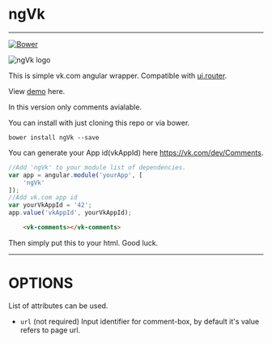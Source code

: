 # ngVk
***
[![Bower](https://img.shields.io/bower/l/bootstrap.svg)]()

![ngVk logo](https://raw.githubusercontent.com/shekspir55/ngVk/master/ngVk.png)


This is simple vk.com angular wrapper. Compatible with [ui.router](https://github.com/angular-ui/ui-router).

View [demo](http://shekspir55.github.io/ngVk/) here.

In this version only comments avialable.

You can install with just cloning this repo or via bower.

`bower install ngVk --save`

You can generate your App id(vkAppId) here https://vk.com/dev/Comments.

```js
//Add 'ngVk' to your module list of dependencies.
var app = angular.module('yourApp', [
	'ngVk'
]);
//Add vk.com app id
var yourVkAppId = '42';
app.value('vkAppId', yourVkAppId);

````

```html
    <vk-comments></vk-comments>
```
Then simply put this to your html. Good luck.
***
# OPTIONS
List of attributes can be used.
* `url` (not required) Input identifier for comment-box, by default it's value refers to page url.
